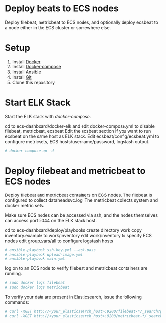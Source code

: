 # Deploy beats to ECS nodes

Deploy filebeat, metricbeat to ECS nodes, and optionally deploy ecsbeat to a node either in the ECS cluster or somewhere else.

# Setup
1. Install [Docker](http://docker.io).
2. Install [Docker-compose](http://docs.docker.com/compose/install/)
3. Install [Ansible](http://docs.ansible.com/ansible/intro_installation.html)
4. Install [Git](https://git-scm.com/book/en/v2/Getting-Started-Installing-Git)
5. Clone this repository


# Start ELK Stack
Start the ELK stack with *docker-compose*. 

cd to ecs-dashboard/docker-elk and edit docker-compose.yml to disable filebeat, metricbeat, ecsbeat
Edit the ecsbeat section if you want to run ecsbeat on the same host as ELK stack. 
Edit ecsbeat/config/ecsbeat.yml to configure metricsets, ECS hosts/username/password, logstash output.
```bash
# docker-compose up -d
```

# Deploy filebeat and metricbeat to ECS nodes
Deploy filebeat and metricbeat containers on ECS nodes. The filebeat is configured to collect dataheadsvc.log. The metricbeat collects system and docker metric sets.

Make sure ECS nodes can be accessed via ssh, and the nodes themselves can access port 5044 on the ELK stack host.


cd to ecs-dashboard/deploy/playbooks
create directory work
copy inventory.example to work/inventory
edit work/inventory to specify ECS nodes
edit group_vars/all to configure logstash hosts
```bash
# ansible-playbook ssh-key.yml --ask-pass
# ansible-playbook upload-image.yml
# ansible-playbook main.yml
```
log on to an ECS node to verify filebeat and metricbeat containers are running. 
```bash
# sudo docker logs filebeat
# sudo docker logs metricbeat
```

To verify your data are present in Elasticsearch, issue the following commands:
```bash
# curl -XGET http://<your_elasticsearch_host>:9200/filebeat-*/_search?pretty
# curl -XGET http://<your_elasticsearch_host>:9200/metricbeat-*/_search?pretty
```
